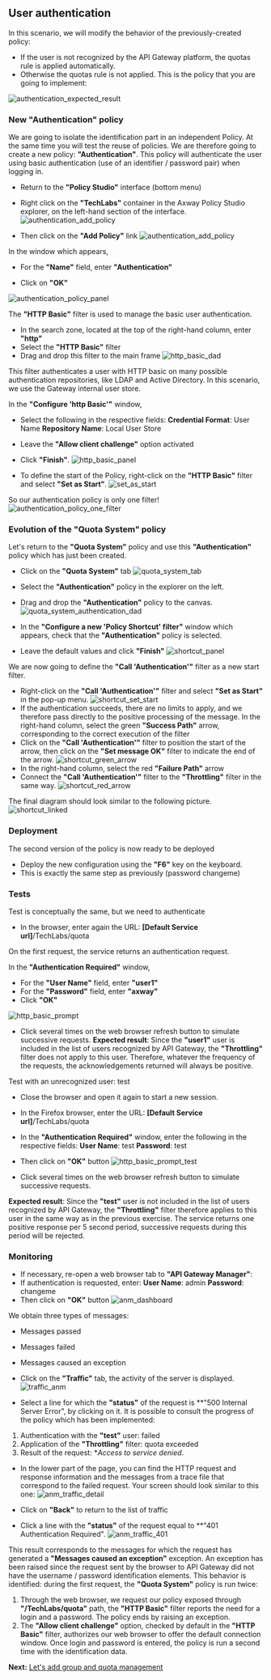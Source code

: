 ## User authentication

In this scenario, we will modify the behavior of the previously-created policy: 
- If the user is not recognized by the API Gateway platform, the quotas rule is applied automatically.
- Otherwise the quotas rule is not applied.
This is the policy that you are going to implement:

![authentication_expected_result](./imgs/authentication_expected_result.png)


### New **"Authentication"** policy
We are going to isolate the identification part in an independent Policy. At the same time you will test the reuse of policies.
We are therefore going to create a new policy: **"Authentication"**. This policy will authenticate the user using basic authentication (use of an identifier / password pair) when logging in.
- Return to the **"Policy Studio"** interface (bottom menu)

- Right click on the **"TechLabs"** container in the Axway Policy Studio explorer, on the left-hand section of the interface.
![authentication_add_policy](./imgs/authentication_add_policy.png)

- Then click on the **"Add Policy"** link 
![authentication_add_policy](./imgs/authentication_add_policy.png)

In the window which appears, 
- For the **"Name"** field, enter **"Authentication"**

- Click on **"OK"**

![authentication_policy_panel](./imgs/authentication_policy_panel.png)

The **"HTTP Basic"** filter is used to manage the basic user authentication.
- In the search zone, located at the top of the right-hand column, enter **"http"**
- Select the **"HTTP Basic"** filter
- Drag and drop this filter to the main frame
![http_basic_dad](./imgs/http_basic_dad.png)

This filter authenticates a user with HTTP basic on many possible authentication repositories, like LDAP and Active Directory. In this scenario, we use the Gateway internal user store.
 
In the **"Configure 'http Basic'"** window, 
- Select the following in the respective fields:
  **Credential Format**: User Name
  **Repository Name**: Local User Store
- Leave the **"Allow client challenge"** option activated
- Click **"Finish"**.
![http_basic_panel](./imgs/http_basic_panel.png)

- To define the start of the Policy, right-click on the **"HTTP Basic"** filter and select **"Set as Start"**.
![set_as_start](./imgs/set_as_start.png)

So our authentication policy is only one filter!
![authentication_policy_one_filter](./imgs/authentication_policy_one_filter.png)
 

### Evolution of the **"Quota System"** policy

Let's return to the **"Quota System"** policy and use this **"Authentication"** policy which has just been created.
- Click on the **"Quota System"** tab
![quota_system_tab](./imgs/quota_system_tab.png)

- Select the **"Authentication"** policy in the explorer on the left.
- Drag and drop the **"Authentication"** policy to the canvas.
![quota_system_authentication_dad](./imgs/quota_system_authentication_dad.png)

- In the **"Configure a new 'Policy Shortcut' filter"** window which appears, check that the **"Authentication"** policy is selected.
- Leave the default values and click **"Finish"**
![shortcut_panel](./imgs/shortcut_panel.png)

We are now going to define the **"Call 'Authentication'"** filter as a new start filter.
- Right-click on the **"Call 'Authentication'"** filter and select **"Set as Start"** in the pop-up menu. 
![shortcut_set_start](./imgs/shortcut_set_start.png)
- If the authentication succeeds, there are no limits to apply, and we therefore pass directly to the positive processing of the message. In the right-hand column, select the green **"Success Path"** arrow, corresponding to the correct execution of the filter 
- Click on the **"Call 'Authentication'"** filter to position the start of the arrow, then click on the **"Set message OK"** filter to indicate the end of the arrow.
![shortcut_green_arrow](./imgs/shortcut_green_arrow.png)
- In the right-hand column, select the red **"Failure Path"** arrow
- Connect the **"Call 'Authentication'"** filter to the **"Throttling"** filter in the same way.
![shortcut_red_arrow](./imgs/shortcut_red_arrow.png)

The final diagram should look similar to the following picture.
![shortcut_linked](./imgs/shortcut_linked.png)
 
###	Deployment
The second version of the policy is now ready to be deployed
- Deploy the new configuration using the **"F6"** key on the keyboard.
- This is exactly the same step as previously (password changeme)

### Tests
Test is conceptually the same, but we need to authenticate
- In the browser, enter again the URL: **[Default Service url]**/TechLabs/quota

On the first request, the service returns an authentication request.
 
In the **"Authentication Required"** window,
- For the **"User Name"** field, enter **"user1"**
- For the **"Password"** field, enter **"axway"**
- Click **"OK"**

![http_basic_prompt](./imgs/http_basic_prompt.png)

- Click several times on the web browser refresh button to simulate successive requests.
**Expected result**: Since the **"user1"** user is included in the list of users recognized by API Gateway, the **"Throttling"** filter does not apply to this user. Therefore, whatever the frequency of the requests, the acknowledgements returned will always be positive.

Test with an unrecognized user: test
- Close the browser and open it again to start a new session.
- In the Firefox browser, enter the URL: **[Default Service url]**/TechLabs/quota
- In the **"Authentication Required"** window, enter the following in the respective fields:
  **User Name**: test
  **Password**: test
- Then click on **"OK"** button
![http_basic_prompt_test](./imgs/http_basic_prompt_test.png)

- Click several times on the web browser refresh button to simulate successive requests.

**Expected result**: Since the **"test"** user is not included in the list of users recognized by API Gateway, the **"Throttling"** filter therefore applies to this user in the same way as in the previous exercise. The service returns one positive response per 5 second period, successive requests during this period will be rejected.

### Monitoring
- If necessary, re-open a web browser tab to **"API Gateway Manager"**:
- If authentication is requested, enter:
**User Name**: admin
**Password**: changeme
- Then click on **"OK"** button
![anm_dashboard](./imgs/anm_dashboard.png)

We obtain three types of messages:
- Messages passed
- Messages failed
- Messages caused an exception

- Click on the **"Traffic"** tab, the activity of the server is displayed.
![traffic_anm](./imgs/traffic_anm.png)

- Select a line for which the **"status"** of the request is **"500 Internal Server Error", by clicking on it.
It is possible to consult the progress of the policy which has been implemented:
1.	Authentication with the **"test"** user: failed
2.	Application of the **"Throttling"** filter: quota exceeded
3.	Result of the request: **Access to service denied*.
- In the lower part of the page, you can find the HTTP request and response information and the messages from a trace file that correspond to the failed request. Your screen should look similar to this one:
![anm_traffic_detail](./imgs/anm_traffic_detail.png)

- Click on **"Back"** to return to the list of traffic
- Click a line with the **"status"** of the request equal to **"401 Authentication Required".
![anm_traffic_401](./imgs/anm_traffic_401.png)

This result corresponds to the messages for which the request has generated a **"Messages caused an exception"** exception. 
An exception has been raised since the request sent by the browser to API Gateway did not have the username / password identification elements.
This behavior is identified: during the first request, the **"Quota System"** policy is run twice:
1.	Through the web browser, we request our policy exposed through **"/TechLabs/quota"** path, the **"HTTP Basic"** filter reports the need for a login and a password. The policy ends by raising an exception.
2.	The **"Allow client challenge"** option, checked by default in the **"HTTP Basic"** filter, authorizes our web browser to offer the default connection window. Once login and password is entered, the policy is run a second time with the identification data.

**Next:** [Let's add group and quota management](../Group_membership_quota_policy)
